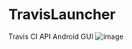 # TravisLauncher
Travis CI API Android GUI
![image](https://travis-ci.org/alexseguin/TravisLauncher.svg?branch=master)
